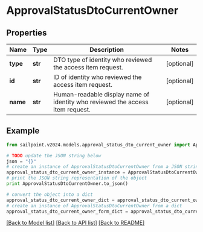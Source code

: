 # ApprovalStatusDtoCurrentOwner


## Properties

Name | Type | Description | Notes
------------ | ------------- | ------------- | -------------
**type** | **str** | DTO type of identity who reviewed the access item request. | [optional] 
**id** | **str** | ID of identity who reviewed the access item request. | [optional] 
**name** | **str** | Human-readable display name of identity who reviewed the access item request. | [optional] 

## Example

```python
from sailpoint.v2024.models.approval_status_dto_current_owner import ApprovalStatusDtoCurrentOwner

# TODO update the JSON string below
json = "{}"
# create an instance of ApprovalStatusDtoCurrentOwner from a JSON string
approval_status_dto_current_owner_instance = ApprovalStatusDtoCurrentOwner.from_json(json)
# print the JSON string representation of the object
print ApprovalStatusDtoCurrentOwner.to_json()

# convert the object into a dict
approval_status_dto_current_owner_dict = approval_status_dto_current_owner_instance.to_dict()
# create an instance of ApprovalStatusDtoCurrentOwner from a dict
approval_status_dto_current_owner_form_dict = approval_status_dto_current_owner.from_dict(approval_status_dto_current_owner_dict)
```
[[Back to Model list]](../README.md#documentation-for-models) [[Back to API list]](../README.md#documentation-for-api-endpoints) [[Back to README]](../README.md)


